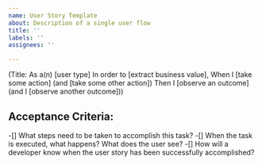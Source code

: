 ```yaml
---
name: User Story Template
about: Description of a single user flow
title: ''
labels: ''
assignees: ''

---
```


(Title:  As a(n) [user type] In order to [extract business value], When I [take some action] (and [take some other action]) Then I [observe an outcome] (and I [observe another outcome]))

## Acceptance Criteria: 
-[] What steps need to be taken to accomplish this task?
-[] When the task is executed, what happens? What does the user see?
-[] How will a developer know when the user story has been successfully accomplished?
